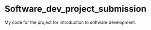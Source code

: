 # Software_dev_project_submission

My code for the project  for introduction to software development.